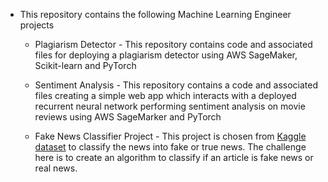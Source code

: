 * This repository contains the following Machine Learning Engineer projects

    * Plagiarism Detector - This repository contains code and associated files for deploying a plagiarism detector using 
    AWS SageMaker, Scikit-learn and PyTorch
    
    * Sentiment Analysis - This repository contains a code and associated files creating a simple web app which interacts 
    with a deployed recurrent neural network performing sentiment analysis on movie reviews using AWS SageMarker 
    and PyTorch
    
    * Fake News Classifier Project - This project is chosen from [Kaggle dataset](https://www.kaggle.com/clmentbisaillon/fake-and-real-news-dataset) to 
classify the news into fake or true news. The challenge here is to create an algorithm to classify if an article is 
fake news or real news.